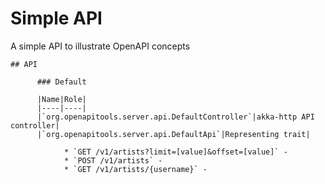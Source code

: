 # Simple API

A simple API to illustrate OpenAPI concepts


    ## API

          ### Default

          |Name|Role|
          |----|----|
          |`org.openapitools.server.api.DefaultController`|akka-http API controller|
          |`org.openapitools.server.api.DefaultApi`|Representing trait|

                * `GET /v1/artists?limit=[value]&offset=[value]` - 
                * `POST /v1/artists` - 
                * `GET /v1/artists/{username}` - 

